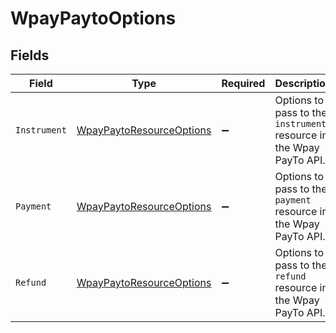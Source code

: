 # WpayPaytoOptions


## Fields

| Field                                                                           | Type                                                                            | Required                                                                        | Description                                                                     |
| ------------------------------------------------------------------------------- | ------------------------------------------------------------------------------- | ------------------------------------------------------------------------------- | ------------------------------------------------------------------------------- |
| `Instrument`                                                                    | [WpayPaytoResourceOptions](../../Models/Components/WpayPaytoResourceOptions.md) | :heavy_minus_sign:                                                              | Options to pass to the `instrument` resource in the Wpay PayTo API.             |
| `Payment`                                                                       | [WpayPaytoResourceOptions](../../Models/Components/WpayPaytoResourceOptions.md) | :heavy_minus_sign:                                                              | Options to pass to the `payment` resource in the Wpay PayTo API.                |
| `Refund`                                                                        | [WpayPaytoResourceOptions](../../Models/Components/WpayPaytoResourceOptions.md) | :heavy_minus_sign:                                                              | Options to pass to the `refund` resource in the Wpay PayTo API.                 |